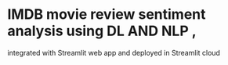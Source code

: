 # IMDB movie review sentiment analysis using DL AND NLP ,
integrated with Streamlit web app and deployed in Streamlit cloud
